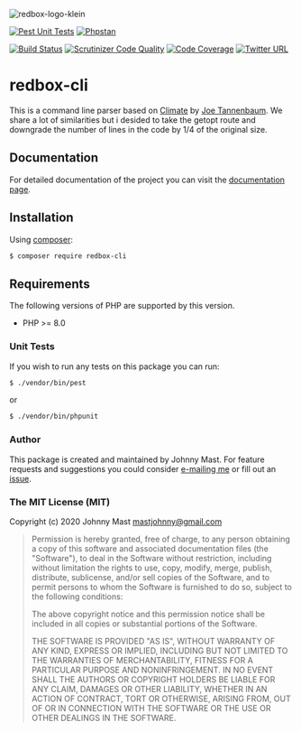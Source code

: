 ![redbox-logo-klein](https://cloud.githubusercontent.com/assets/121194/12361779/5af96e52-bbc0-11e5-91b0-2b7afbc1e5cc.png)

[![Pest Unit Tests](https://github.com/johnnymast/redbox-cli/actions/workflows/Pest.yml/badge.svg)](https://github.com/johnnymast/redbox-cli/actions/workflows/Pest.yml)
[![Phpstan](https://github.com/johnnymast/redbox-cli/actions/workflows/PhpStan.yml/badge.svg)](https://github.com/johnnymast/redbox-cli/actions/workflows/PhpStan.yml)

[![Build Status](https://travis-ci.org/johnnymast/redbox-cli.svg)](https://travis-ci.org/johnnymast/redbox-cli) 
[![Scrutinizer Code Quality](https://scrutinizer-ci.com/g/johnnymast/redbox-cli/badges/quality-score.png?b=master)](https://scrutinizer-ci.com/g/johnnymast/redbox-cli/?branch=master)
[![Code Coverage](https://scrutinizer-ci.com/g/johnnymast/redbox-cli/badges/coverage.png?b=master)](https://scrutinizer-ci.com/g/johnnymast/redbox-cli/?branch=master)
[![Twitter URL](https://img.shields.io/twitter/url/http/shields.io.svg?style=social&label=Contact%20author)](https://twitter.com/intent/tweet?text=@mastjohnny)

# redbox-cli
This is a command line parser based on [Climate](https://github.com/thephpleague/climate)  by [Joe Tannenbaum](https://github.com/joetannenbaum). We share a lot of similarities but i desided to take the getopt route and downgrade the number of lines in the code by 1/4 of the original size.

## Documentation

For detailed documentation of the project you can visit the [documentation page](https://johnnymast.github.io/redbox-cli/).

## Installation

Using [composer](https://packagist.org/packages/redbox/cli):

```bash
$ composer require redbox-cli
```
## Requirements

The following versions of PHP are supported by this version.
  
+ PHP >= 8.0

### Unit Tests

If you wish to run any tests on this package you can run:

```bash
$ ./vendor/bin/pest
```

or 

```bash
$ ./vendor/bin/phpunit
```

  
### Author

This package is created and maintained by Johnny Mast. For feature requests and suggestions
you could consider [e-mailing me](mailto:mastjohnny@gmail.com) or fill out an [issue](https://github.com/johnnymast/redbox-cli/issues).

### The MIT License (MIT)

Copyright (c) 2020 Johnny Mast <mastjohnny@gmail.com>

> Permission is hereby granted, free of charge, to any person obtaining a copy
> of this software and associated documentation files (the "Software"), to deal
> in the Software without restriction, including without limitation the rights
> to use, copy, modify, merge, publish, distribute, sublicense, and/or sell
> copies of the Software, and to permit persons to whom the Software is
> furnished to do so, subject to the following conditions:
>
> The above copyright notice and this permission notice shall be included in
> all copies or substantial portions of the Software.
>
> THE SOFTWARE IS PROVIDED "AS IS", WITHOUT WARRANTY OF ANY KIND, EXPRESS OR
> IMPLIED, INCLUDING BUT NOT LIMITED TO THE WARRANTIES OF MERCHANTABILITY,
> FITNESS FOR A PARTICULAR PURPOSE AND NONINFRINGEMENT. IN NO EVENT SHALL THE
> AUTHORS OR COPYRIGHT HOLDERS BE LIABLE FOR ANY CLAIM, DAMAGES OR OTHER
> LIABILITY, WHETHER IN AN ACTION OF CONTRACT, TORT OR OTHERWISE, ARISING FROM,
> OUT OF OR IN CONNECTION WITH THE SOFTWARE OR THE USE OR OTHER DEALINGS IN
> THE SOFTWARE.
 
